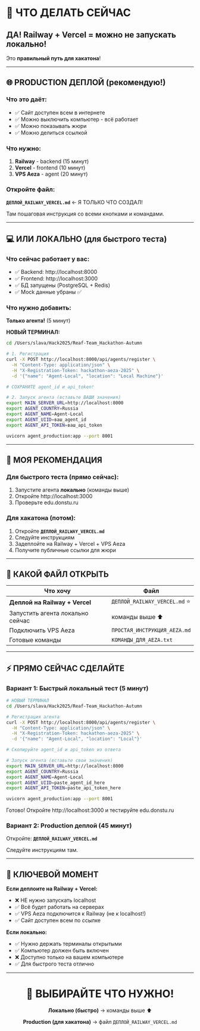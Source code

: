 # 🎯 ЧТО ДЕЛАТЬ СЕЙЧАС

## ДА! Railway + Vercel = можно не запускать локально!

Это **правильный путь для хакатона**!

---

## 🌐 PRODUCTION ДЕПЛОЙ (рекомендую!)

### Что это даёт:
- ✅ Сайт доступен всем в интернете
- ✅ Можно выключить компьютер - всё работает
- ✅ Можно показывать жюри
- ✅ Можно делиться ссылкой

### Что нужно:
1. **Railway** - backend (15 минут)
2. **Vercel** - frontend (10 минут)  
3. **VPS Aeza** - agent (20 минут)

### Откройте файл:
**`ДЕПЛОЙ_RAILWAY_VERCEL.md`** ← Я ТОЛЬКО ЧТО СОЗДАЛ!

Там пошаговая инструкция со всеми кнопками и командами.

---

## 💻 ИЛИ ЛОКАЛЬНО (для быстрого теста)

### Что сейчас работает у вас:
- ✅ Backend: http://localhost:8000
- ✅ Frontend: http://localhost:3000
- ✅ БД запущены (PostgreSQL + Redis)
- ✅ Mock данные убраны ✅

### Что нужно добавить:
**Только агента!** (5 минут)

**НОВЫЙ ТЕРМИНАЛ:**

```bash
cd /Users/slava/Hack2025/Reaf-Team_Hackathon-Autumn

# 1. Регистрация
curl -X POST http://localhost:8000/api/agents/register \
  -H "Content-Type: application/json" \
  -H "X-Registration-Token: hackathon-aeza-2025" \
  -d '{"name": "Agent-Local", "location": "Local Machine"}'

# СОХРАНИТЕ agent_id и api_token!

# 2. Запуск агента (вставьте ВАШИ значения)
export MAIN_SERVER_URL=http://localhost:8000
export AGENT_COUNTRY=Russia
export AGENT_NAME=Agent-Local
export AGENT_UIID=ваш_agent_id
export AGENT_API_TOKEN=ваш_api_token

uvicorn agent_production:app --port 8001
```

---

## 🎯 МОЯ РЕКОМЕНДАЦИЯ

### Для быстрого теста (прямо сейчас):
1. Запустите агента **локально** (команды выше)
2. Откройте http://localhost:3000
3. Проверьте edu.donstu.ru

### Для хакатона (потом):
1. Откройте **`ДЕПЛОЙ_RAILWAY_VERCEL.md`**
2. Следуйте инструкциям
3. Задеплойте на Railway + Vercel + VPS Aeza
4. Получите публичные ссылки для жюри

---

## 📁 КАКОЙ ФАЙЛ ОТКРЫТЬ

| Что хочу | Файл |
|----------|------|
| **Деплой на Railway + Vercel** | `ДЕПЛОЙ_RAILWAY_VERCEL.md` ⭐ |
| Запустить агента локально сейчас | команды выше ⬆️ |
| Подключить VPS Aeza | `ПРОСТАЯ_ИНСТРУКЦИЯ_AEZA.md` |
| Готовые команды | `КОМАНДЫ_ДЛЯ_AEZA.txt` |

---

## ⚡ ПРЯМО СЕЙЧАС СДЕЛАЙТЕ

### Вариант 1: Быстрый локальный тест (5 минут)

```bash
# НОВЫЙ ТЕРМИНАЛ
cd /Users/slava/Hack2025/Reaf-Team_Hackathon-Autumn

# Регистрация агента
curl -X POST http://localhost:8000/api/agents/register \
  -H "Content-Type: application/json" \
  -H "X-Registration-Token: hackathon-aeza-2025" \
  -d '{"name": "Agent-Local", "location": "Local"}'

# Скопируйте agent_id и api_token из ответа

# Запуск агента (вставьте свои значения)
export MAIN_SERVER_URL=http://localhost:8000
export AGENT_COUNTRY=Russia
export AGENT_NAME=Agent-Local
export AGENT_UIID=paste_agent_id_here
export AGENT_API_TOKEN=paste_api_token_here

uvicorn agent_production:app --port 8001
```

Готово! Откройте http://localhost:3000 и тестируйте edu.donstu.ru

### Вариант 2: Production деплой (45 минут)

Откройте: **`ДЕПЛОЙ_RAILWAY_VERCEL.md`**

Следуйте инструкциям там.

---

## 🔑 КЛЮЧЕВОЙ МОМЕНТ

**Если деплоите на Railway + Vercel:**
- ❌ НЕ нужно запускать localhost
- ✅ Всё будет работать на серверах
- ✅ VPS Aeza подключится к Railway (не к localhost!)
- ✅ Сайт доступен всем по ссылке

**Если локально:**
- ✅ Нужно держать терминалы открытыми
- ✅ Компьютер должен быть включен
- ❌ Доступно только на вашем компьютере
- ✅ Для быстрого теста отлично

---

<div align="center">

# 🚀 ВЫБИРАЙТЕ ЧТО НУЖНО!

**Локально (быстро)** → команды выше ⬆️

**Production (для хакатона)** → файл `ДЕПЛОЙ_RAILWAY_VERCEL.md`

</div>

